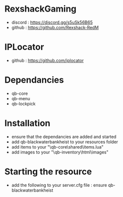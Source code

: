 # RexshackGaming
- discord : https://discord.gg/s5uSk56B65
- github : https://github.com/Rexshack-RedM

# IPLocator
- github : https://github.com/iplocator

# Dependancies
- qb-core
- qb-menu
- qb-lockpick

# Installation
- ensure that the dependancies are added and started
- add qb-blackwaterbankheist to your resources folder
- add items to your "\qb-core\shared\items.lua"
- add images to your "\qb-inventory\html\images"

# Starting the resource
- add the following to your server.cfg file : ensure qb-blackwaterbankheist

